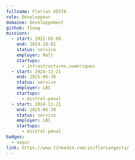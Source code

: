 ```yaml
---
fullname: Florian GESTA
role: Développeur
domaine: Développement
github: flowg
missions:
  - start: 2022-05-09
    end: 2024-10-01
    status: service
    employer: Malt
    startups:
      - infrastructures.numeriques
  - start: 2024-11-21
    end: 2025-06-30
    status: service
    employer: LBC
    startups:
      - mistral-penal
  - start: 2024-11-21
    end: 2025-06-30
    status: service
    employer: LBC
    startups:
      - mistral-penal
badges:
  - segur
link: https://www.linkedin.com/in/floriangesta/
---
```

